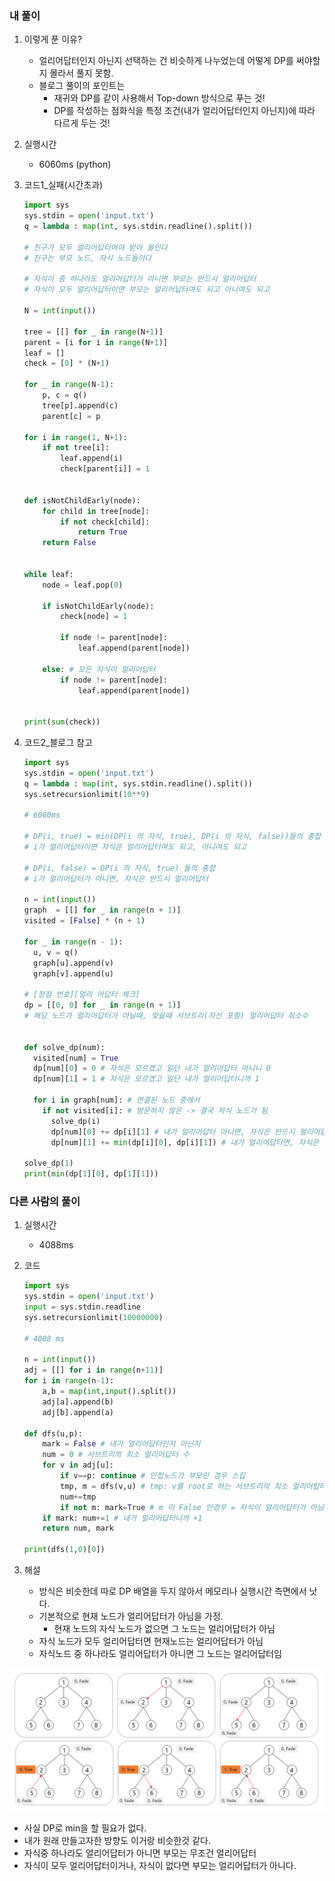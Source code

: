### 내 풀이

1. 이렇게 푼 이유?

   - 얼리어답터인지 아닌지 선택하는 건 비슷하게 나누었는데 어떻게 DP를 써야할지 몰라서 풀지 못함.
   - 블로그 풀이의 포인트는 
     - 재귀와 DP를 같이 사용해서 Top-down 방식으로 푸는 것!
     - DP를 작성하는 점화식을 특정 조건(내가 얼리어답터인지 아닌지)에 따라 다르게 두는 것!
   
2. 실행시간

   - 6060ms (python)

3. 코드1_실패(시간초과)

   ```python
   import sys
   sys.stdin = open('input.txt')
   q = lambda : map(int, sys.stdin.readline().split())
   
   # 친구가 모두 얼리어답터여야 받아 들인다
   # 친구는 부모 노드, 자식 노드들이다
   
   # 자식이 중 하나라도 얼리어답터가 아니면 부모는 반드시 얼리어답터
   # 자식이 모두 얼리어답터이면 부모는 얼리어답터여도 되고 아니여도 되고
   
   N = int(input())
   
   tree = [[] for _ in range(N+1)]
   parent = [i for i in range(N+1)]
   leaf = []
   check = [0] * (N+1)
   
   for _ in range(N-1):
       p, c = q()
       tree[p].append(c)
       parent[c] = p
   
   for i in range(1, N+1):
       if not tree[i]:
           leaf.append(i)
           check[parent[i]] = 1
   
   
   def isNotChildEarly(node):
       for child in tree[node]:
           if not check[child]:
               return True
       return False
   
   
   while leaf:
       node = leaf.pop(0)
   
       if isNotChildEarly(node):
           check[node] = 1
   
           if node != parent[node]:
               leaf.append(parent[node])
   
       else: # 모든 자식이 얼리어답터
           if node != parent[node]:
               leaf.append(parent[node])
   
   
   print(sum(check))
   ```

4. 코드2_블로그 참고

   ```python
   import sys
   sys.stdin = open('input.txt')
   q = lambda : map(int, sys.stdin.readline().split())
   sys.setrecursionlimit(10**9)
   
   # 6060ms
   
   # DP(i, true) = min(DP(i 의 자식, true), DP(i 의 자식, false))들의 총합 + 1
   # i가 얼리어답터이면 자식은 얼리어답터여도 되고, 아니여도 되고
   
   # DP(i, false) = DP(i 의 자식, true) 들의 총합
   # i가 얼리어답터가 아니면, 자식은 반드시 얼리어답터
   
   n = int(input())
   graph  = [[] for _ in range(n + 1)]
   visited = [False] * (n + 1)
   
   for _ in range(n - 1):
     u, v = q()
     graph[u].append(v)
     graph[v].append(u)
   
   # [정점 번호][얼리 어답터 체크]
   dp = [[0, 0] for _ in range(n + 1)]
   # 해당 노드가 얼리어답터가 아닐때, 맞을때 서브트리(자신 포함) 얼리어답터 최소수
   
   
   def solve_dp(num):
     visited[num] = True
     dp[num][0] = 0 # 자식은 모르겠고 일단 내가 얼리어답터 아니니 0
     dp[num][1] = 1 # 자식은 모르겠고 일단 내가 얼리어답터니까 1
   
     for i in graph[num]: # 연결된 노드 중에서
       if not visited[i]: # 방문하지 않은 -> 결국 자식 노드가 됨
         solve_dp(i)
         dp[num][0] += dp[i][1] # 내가 얼리어답터 아니면, 자식은 반드시 얼리어답터
         dp[num][1] += min(dp[i][0], dp[i][1]) # 내가 얼리어답터면, 자식은 얼리어답터여도 되고 아니여도 됨
   
   solve_dp(1)
   print(min(dp[1][0], dp[1][1]))
   ```

   

### 다른 사람의 풀이

1. 실행시간

   - 4088ms

2. 코드

   ```python
   import sys
   sys.stdin = open('input.txt')
   input = sys.stdin.readline
   sys.setrecursionlimit(10000000)
   
   # 4088 ms
   
   n = int(input())
   adj = [[] for i in range(n+11)]
   for i in range(n-1):
       a,b = map(int,input().split())
       adj[a].append(b)
       adj[b].append(a)
   
   def dfs(u,p):
       mark = False # 내가 얼리어답터인지 아닌지
       num = 0 # 서브트리의 최소 얼리어답터 수
       for v in adj[u]:
           if v==p: continue # 인접노드가 부모인 경우 스킵
           tmp, m = dfs(v,u) # tmp: v를 root로 하는 서브트리의 최소 얼리어탑터 수 / m : v가 얼리어답터인지 아닌지
           num+=tmp
           if not m: mark=True # m 이 False 인경우 = 자식이 얼리어답터가 아님 = 내가 얼리어답터여야 함
       if mark: num+=1 # 내가 얼리어답터니까 +1
       return num, mark
   
   print(dfs(1,0)[0])
   ```
   
3. 해설

   - 방식은 비슷한데 따로 DP 배열을 두지 않아서 메모리나 실행시간 측면에서 낫다.
   - 기본적으로 현재 노드가 얼리어답터가 아님을 가정.
     - 현재 노드의 자식 노드가 없으면 그 노드는 얼리어답터가 아님
   - 자식 노드가 모두 얼리어답터면 현재노드는 얼리어답터가 아님
   - 자식노드 중 하나라도 얼리어답터가 아니면 그 노드는 얼리어답터임

![image-20210618212137045](README.assets/image-20210618212137045.png)

- 사실 DP로 min을 할 필요가 없다.
- 내가 원래 만들고자한 방향도 이거랑 비슷한것 같다.
- 자식중 하나라도 얼리어답터가 아니면 부모는 무조건 얼리어답터
- 자식이 모두 얼리어답터이거나, 자식이 없다면 부모는 얼리어답터가 아니다.